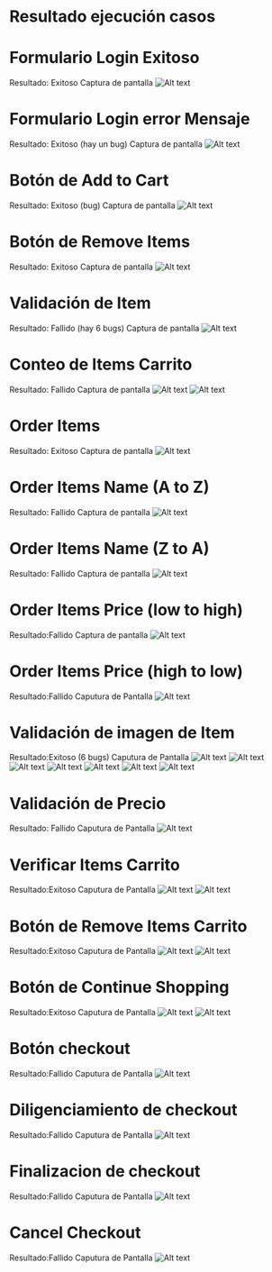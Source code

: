 # Resultado ejecución casos

# Formulario Login Exitoso

Resultado: Exitoso
Captura de pantalla
![Alt text](image-64.png)

# Formulario Login error Mensaje

Resultado: Exitoso (hay un bug)
Captura de pantalla
![Alt text](image-13.png)

# Botón de Add to Cart

Resultado: Exitoso (bug)
Captura de pantalla
![Alt text](image-65.png)

# Botón de Remove Items

Resultado: Exitoso
Captura de pantalla
![Alt text](image-67.png)

# Validación de Item

Resultado: Fallido (hay 6 bugs)
Captura de pantalla
![Alt text](image-66.png)


# Conteo de Items Carrito

Resultado: Fallido
Captura de pantalla
![Alt text](image-23.png)
![Alt text](image-24.png)

# Order Items

Resultado: Exitoso
Captura de pantalla
![Alt text](image-25.png)

# Order Items Name (A to Z)

Resultado: Fallido
Captura de pantalla
![Alt text](image-26.png)


# Order Items Name (Z to A)

Resultado: Fallido
Captura de pantalla
![Alt text](image-27.png)

# Order Items Price (low to high)

Resultado:Fallido
Captura de pantalla
![Alt text](image-29.png)

# Order Items Price (high to low)

Resultado:Fallido
Caputura de Pantalla
![Alt text](image-28.png)

# Validación de imagen de Item 

Resultado:Exitoso (6 bugs)
Caputura de Pantalla
![Alt text](image-16.png)
![Alt text](image-17.png)
![Alt text](image-18.png)
![Alt text](image-19.png)
![Alt text](image-20.png)
![Alt text](image-21.png)
![Alt text](image-22.png)

# Validación de Precio

Resultado: Fallido
Caputura de Pantalla
![Alt text](image-33.png)

# Verificar Items Carrito

Resultado:Exitoso
Caputura de Pantalla
![Alt text](image-34.png)
![Alt text](image-35.png)

# Botón de Remove Items Carrito

Resultado:Exitoso
Caputura de Pantalla
![Alt text](image-36.png)
![Alt text](image-37.png)

# Botón de Continue Shopping

Resultado:Exitoso
Caputura de Pantalla
![Alt text](image-38.png)
![Alt text](image-39.png)

# Botón checkout

Resultado:Fallido
Caputura de Pantalla
![Alt text](image-40.png)

# Diligenciamiento de checkout

Resultado:Fallido
Caputura de Pantalla
![Alt text](image-42.png)

# Finalizacion de checkout

Resultado:Fallido
Caputura de Pantalla
![Alt text](image-41.png)

# Cancel Checkout

Resultado:Fallido
Caputura de Pantalla
![Alt text](image-43.png)